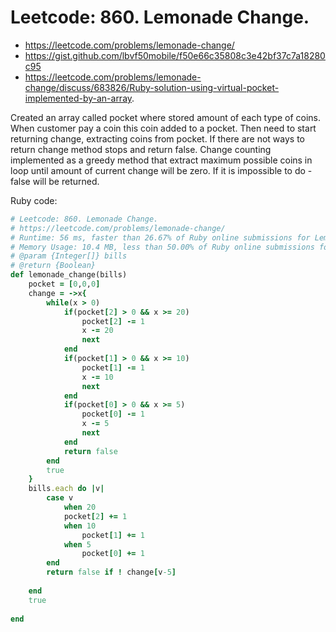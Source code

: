# Leetcode: 860. Lemonade Change.

- https://leetcode.com/problems/lemonade-change/
- https://gist.github.com/lbvf50mobile/f50e66c35808c3e42bf37c7a18280c95
- https://leetcode.com/problems/lemonade-change/discuss/683826/Ruby-solution-using-virtual-pocket-implemented-by-an-array.

Created an array called pocket where stored amount of each type of coins. When customer pay a coin this coin added to a pocket. Then need to start returning change, extracting coins from pocket. If there are not ways to return change method stops and return false. Change counting implemented as a greedy method that extract maximum possible coins in loop until amount of current change will be zero. If it is impossible to do - false will be returned.

Ruby code:
```Ruby
# Leetcode: 860. Lemonade Change.
# https://leetcode.com/problems/lemonade-change/
# Runtime: 56 ms, faster than 26.67% of Ruby online submissions for Lemonade Change.
# Memory Usage: 10.4 MB, less than 50.00% of Ruby online submissions for Lemonade Change.
# @param {Integer[]} bills
# @return {Boolean}
def lemonade_change(bills)
    pocket = [0,0,0]
    change = ->x{
        while(x > 0)
            if(pocket[2] > 0 && x >= 20)
                pocket[2] -= 1
                x -= 20
                next
            end
            if(pocket[1] > 0 && x >= 10)
                pocket[1] -= 1
                x -= 10
                next
            end
            if(pocket[0] > 0 && x >= 5)
                pocket[0] -= 1
                x -= 5
                next
            end
            return false
        end
        true
    }
    bills.each do |v|
        case v
            when 20 
            pocket[2] += 1
            when 10
                pocket[1] += 1
            when 5
                pocket[0] += 1
        end
        return false if ! change[v-5]
        
    end
    true
    
end
```
